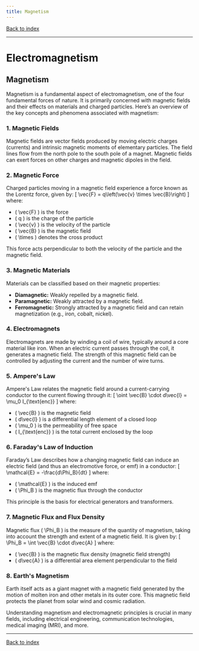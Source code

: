 ```yaml
---
title: Magnetism
---
```


[Back to index](index.html)

---
# Electromagnetism
## Magnetism

Magnetism is a fundamental aspect of electromagnetism, one of the four fundamental forces of nature. It is primarily concerned with magnetic fields and their effects on materials and charged particles. Here’s an overview of the key concepts and phenomena associated with magnetism:

### 1. **Magnetic Fields**
Magnetic fields are vector fields produced by moving electric charges (currents) and intrinsic magnetic moments of elementary particles. The field lines flow from the north pole to the south pole of a magnet. Magnetic fields can exert forces on other charges and magnetic dipoles in the field.

### 2. **Magnetic Force**
Charged particles moving in a magnetic field experience a force known as the Lorentz force, given by:
\[ \vec{F} = q\left(\vec{v} \times \vec{B}\right) \]
where:
- \( \vec{F} \) is the force
- \( q \) is the charge of the particle
- \( \vec{v} \) is the velocity of the particle
- \( \vec{B} \) is the magnetic field
- \( \times \) denotes the cross product

This force acts perpendicular to both the velocity of the particle and the magnetic field.

### 3. **Magnetic Materials**
Materials can be classified based on their magnetic properties:
- **Diamagnetic:** Weakly repelled by a magnetic field.
- **Paramagnetic:** Weakly attracted by a magnetic field.
- **Ferromagnetic:** Strongly attracted by a magnetic field and can retain magnetization (e.g., iron, cobalt, nickel).

### 4. **Electromagnets**
Electromagnets are made by winding a coil of wire, typically around a core material like iron. When an electric current passes through the coil, it generates a magnetic field. The strength of this magnetic field can be controlled by adjusting the current and the number of wire turns.

### 5. **Ampere's Law**
Ampere's Law relates the magnetic field around a current-carrying conductor to the current flowing through it:
\[ \oint \vec{B} \cdot d\vec{l} = \mu_0 I_{\text{enc}} \]
where:
- \( \vec{B} \) is the magnetic field
- \( d\vec{l} \) is a differential length element of a closed loop
- \( \mu_0 \) is the permeability of free space
- \( I_{\text{enc}} \) is the total current enclosed by the loop

### 6. **Faraday's Law of Induction**
Faraday’s Law describes how a changing magnetic field can induce an electric field (and thus an electromotive force, or emf) in a conductor:
\[ \mathcal{E} = -\frac{d\Phi_B}{dt} \]
where:
- \( \mathcal{E} \) is the induced emf
- \( \Phi_B \) is the magnetic flux through the conductor

This principle is the basis for electrical generators and transformers.

### 7. **Magnetic Flux and Flux Density**
Magnetic flux \( \Phi_B \) is the measure of the quantity of magnetism, taking into account the strength and extent of a magnetic field. It is given by:
\[ \Phi_B = \int \vec{B} \cdot d\vec{A} \]
where:
- \( \vec{B} \) is the magnetic flux density (magnetic field strength)
- \( d\vec{A} \) is a differential area element perpendicular to the field

### 8. **Earth's Magnetism**
Earth itself acts as a giant magnet with a magnetic field generated by the motion of molten iron and other metals in its outer core. This magnetic field protects the planet from solar wind and cosmic radiation.

Understanding magnetism and electromagnetic principles is crucial in many fields, including electrical engineering, communication technologies, medical imaging (MRI), and more.

---
[Back to index](index.html)
